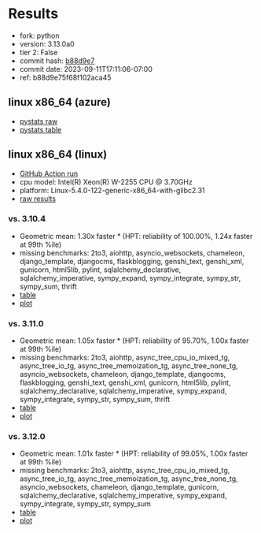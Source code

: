 # Results

- fork: python
- version: 3.13.0a0
- tier 2: False
- commit hash: [b88d9e7](https://github.com/python/cpython/commit/b88d9e7)
- commit date: 2023-09-11T17:11:06-07:00
- ref: b88d9e75f68f102aca45

## linux x86_64 (azure)

- [pystats raw](bm-20230911-azure-x86_64-python-b88d9e75f68f102aca45-3.13.0a0-b88d9e7-pystats.json)
- [pystats table](bm-20230911-azure-x86_64-python-b88d9e75f68f102aca45-3.13.0a0-b88d9e7-pystats.md)

## linux x86_64 (linux)

- [GitHub Action run](https://github.com/faster-cpython/benchmarking/actions/runs/6153844490)
- cpu model: Intel(R) Xeon(R) W-2255 CPU @ 3.70GHz
- platform: Linux-5.4.0-122-generic-x86_64-with-glibc2.31
- [raw results](bm-20230911-linux-x86_64-python-b88d9e75f68f102aca45-3.13.0a0-b88d9e7.json)

### vs. 3.10.4

- Geometric mean: 1.30x faster \* (HPT: reliability of 100.00%, 1.24x faster at 99th %ile)
- missing benchmarks: 2to3, aiohttp, asyncio_websockets, chameleon, django_template, djangocms, flaskblogging, genshi_text, genshi_xml, gunicorn, html5lib, pylint, sqlalchemy_declarative, sqlalchemy_imperative, sympy_expand, sympy_integrate, sympy_str, sympy_sum, thrift
- [table](bm-20230911-linux-x86_64-python-b88d9e75f68f102aca45-3.13.0a0-b88d9e7-vs-3.10.4.md)
- [plot](bm-20230911-linux-x86_64-python-b88d9e75f68f102aca45-3.13.0a0-b88d9e7-vs-3.10.4.png)

### vs. 3.11.0

- Geometric mean: 1.05x faster \* (HPT: reliability of 95.70%, 1.00x faster at 99th %ile)
- missing benchmarks: 2to3, aiohttp, async_tree_cpu_io_mixed_tg, async_tree_io_tg, async_tree_memoization_tg, async_tree_none_tg, asyncio_websockets, chameleon, django_template, djangocms, flaskblogging, genshi_text, genshi_xml, gunicorn, html5lib, pylint, sqlalchemy_declarative, sqlalchemy_imperative, sympy_expand, sympy_integrate, sympy_str, sympy_sum, thrift
- [table](bm-20230911-linux-x86_64-python-b88d9e75f68f102aca45-3.13.0a0-b88d9e7-vs-3.11.0.md)
- [plot](bm-20230911-linux-x86_64-python-b88d9e75f68f102aca45-3.13.0a0-b88d9e7-vs-3.11.0.png)

### vs. 3.12.0

- Geometric mean: 1.01x faster \* (HPT: reliability of 99.05%, 1.00x faster at 99th %ile)
- missing benchmarks: 2to3, aiohttp, async_tree_cpu_io_mixed_tg, async_tree_io_tg, async_tree_memoization_tg, async_tree_none_tg, asyncio_websockets, chameleon, django_template, gunicorn, sqlalchemy_declarative, sqlalchemy_imperative, sympy_expand, sympy_integrate, sympy_str, sympy_sum
- [table](bm-20230911-linux-x86_64-python-b88d9e75f68f102aca45-3.13.0a0-b88d9e7-vs-3.12.0.md)
- [plot](bm-20230911-linux-x86_64-python-b88d9e75f68f102aca45-3.13.0a0-b88d9e7-vs-3.12.0.png)


